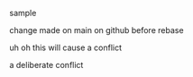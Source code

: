 
sample

change made on main on github before rebase

uh oh this will cause a conflict

a deliberate conflict



